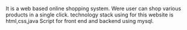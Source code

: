 It is a web based online shopping system. Were user can shop various products in a single click. technology stack using for this website is html,css,java Script for front end and backend using mysql.
